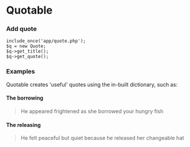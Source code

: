 # Quotable

### Add quote

```
include_once('app/quote.php');
$q = new Quote;
$q->get_title();
$q->get_quote();
```

### Examples

Quotable creates 'useful' quotes using the in-built dictionary, such as:

#### The borrowing
> He appeared frightened as she borrowed your hungry fish

#### The releasing
> He felt peaceful but quiet because he released her changeable hat
